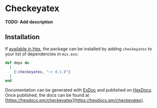 # Checkeyatex

**TODO: Add description**

## Installation

If [available in Hex](https://hex.pm/docs/publish), the package can be installed
by adding `checkeyatex` to your list of dependencies in `mix.exs`:

```elixir
def deps do
  [
    {:checkeyatex, "~> 0.1.0"}
  ]
end
```

Documentation can be generated with [ExDoc](https://github.com/elixir-lang/ex_doc)
and published on [HexDocs](https://hexdocs.pm). Once published, the docs can
be found at [https://hexdocs.pm/checkeyatex](https://hexdocs.pm/checkeyatex).

